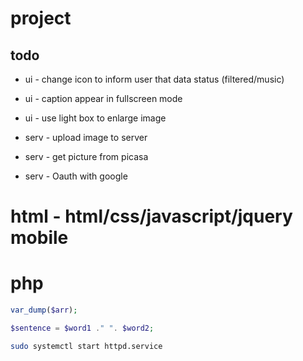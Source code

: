 # project
## todo
- ui - change icon to inform user that data status (filtered/music)
- ui - caption appear in fullscreen mode
- ui - use light box to enlarge image

- serv - upload image to server
- serv - get picture from picasa
- serv - Oauth with google


# html - html/css/javascript/jquery mobile


# php

```php
var_dump($arr);

$sentence = $word1 ." ". $word2;

```

```bash
sudo systemctl start httpd.service
```




